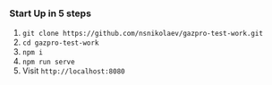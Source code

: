 ### Start Up in 5 steps

1. ```git clone https://github.com/nsnikolaev/gazpro-test-work.git```
2. ```cd gazpro-test-work```
3. ```npm i```
4. ```npm run serve```
5. Visit ```http://localhost:8080```
